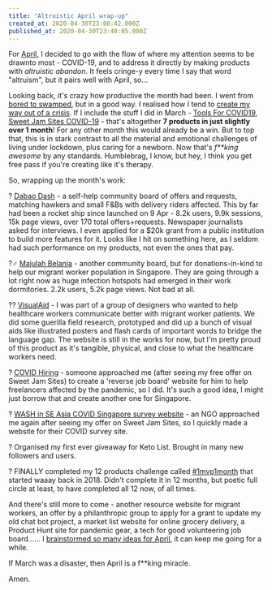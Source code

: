 ```yaml
---
title: "Altruistic April wrap-up"
created_at: 2020-04-30T23:00:42.000Z
published_at: 2020-04-30T23:49:05.000Z
---
```

For [April](https://cowriters.app/words/altruistic-april-387515e84aa0d7e971), I decided to go with the flow of where my attention seems to be drawnto most - COVID-19, and to address it directly by making products with _altruistic abandon_. It feels cringe-y every time I say that word "altruism", but it pairs well with April, so...

  

Looking back, it's crazy how productive the month had been. I went from [bored to swamped](https://cowriters.app/words/altruistic-april-from-bored-to-swamped-392535e95a823ce484), but in a good way. I realised how I tend to [create my way out of a crisis](https://cowriters.app/words/creating-through-a-crisis-392945e971a7e5d421). If I include the stuff I did in March - [Tools For COVID19](https://sheet2site.com/s/toolsforcovid19/), [Sweet Jam Sites COVID-19](https://sweetjamsites.com/covid-19) - that's altogether **7 products in just slightly over 1 month**! For any other month this would already be a win. But to top that, this is in stark contrast to all the material and emotional challenges of living under lockdown, plus caring for a newborn. Now that's _f\*\*king awesome_ by any standards. Humblebrag, I know, but hey, I think you get free pass if you're creating like it's therapy.  

  

So, wrapping up the month's work:

  

? [Dabao Dash](https://cowriters.app/words/altruistic-april-product-dabao-dash-390465e8ddf0ecb3ac) - a self-help community board of offers and requests, matching hawkers and small F&Bs with delivery riders affected. This by far had been a rocket ship since launched on 9 Apr - 8.2k users, 9.9k sessions, 15k page views, over 170 total offers+requests. Newspaper journalists asked for interviews. I even applied for a $20k grant from a public institution to build more features for it. Looks like I hit on something here, as I seldom had such performance on my products, not even the ones that pay. 

  

?‍♂️ [Majulah Belanja](https://bit.ly/majulah-belanja) - another community board, but for donations-in-kind to help our migrant worker population in Singapore. They are going through a lot right now as huge infection hotspots had emerged in their work dormitories. 2.2k users, 5.2k page views. Not bad at all.

  

?‍? [VisualAid](https://visualaid.sg) - I was part of a group of designers who wanted to help healthcare workers communicate better with migrant worker patients. We did some guerilla field research, prototyped and did up a bunch of visual aids like illustrated posters and flash cards of important words to bridge the language gap. The website is still in the works for now, but I'm pretty proud of this product as it's tangible, physical, and close to what the healthcare workers need.

  

? [COVID Hiring](https://sheet2site.com/api/v3/index.php?key=1T-qbP2pDZEu-cYQzbbdGapzOqRsE31oF0AgGJIu09Ro) - someone approached me (after seeing my free offer on Sweet Jam Sites) to create a 'reverse job board' website for him to help freelancers affected by the pandemic, so I did. It's such a good idea, I might just borrow that and create another one for Singapore.

  

? [WASH in SE Asia COVID Singapore survey website](https://covidsgsurvey.netlify.app/) - an NGO approached me again after seeing my offer on Sweet Jam Sites, so I quickly made a website for their COVID survey site.

  

? Organised my first ever giveaway for Keto List. Brought in many new followers and users.

  

? FINALLY completed my 12 products challenge called [#1mvp1month](https://twitter.com/jasonleowsg/status/970890710751723521) that started waaay back in 2018. Didn't complete it in 12 months, but poetic full circle at least, to have completed all 12 now, of all times.

  

And there's still more to come - another resource website for migrant workers, an offer by a philanthropic group to apply for a grant to update my old chat bot project, a market list website for online grocery delivery, a Product Hunt site for pandemic gear, a tech for good volunteering job board...... I [brainstormed so many ideas for April](https://cowriters.app/words/ideas-for-altruistic-april-397965ea99686bf242), it can keep me going for a while.

  

If March was a disaster, then April is a f\*\*king miracle.

  

Amen.

